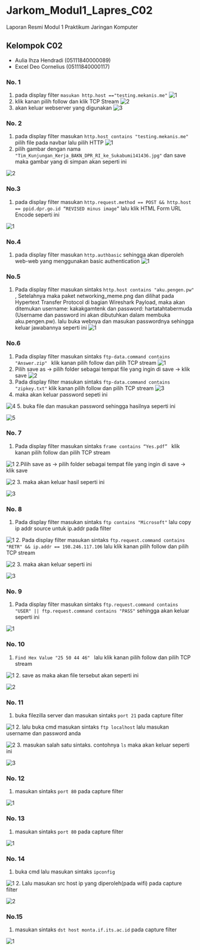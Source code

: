 # Jarkom_Modul1_Lapres_C02
Laporan Resmi Modul 1 Praktikum Jaringan Komputer
## Kelompok C02
* Aulia Ihza Hendradi (05111840000089)
* Excel Deo Cornelius (05111840000117)
### No. 1
1. pada display filter ```masukan http.host =="testing.mekanis.me"``` 
![1](https://user-images.githubusercontent.com/52096462/96323775-e32d0400-1048-11eb-829a-af7a1b329d17.PNG)
2. klik kanan pilih follow dan klik TCP Stream
![2](https://user-images.githubusercontent.com/52096462/96323875-22f3eb80-1049-11eb-9fdb-11a95a71ee7e.png)
3. akan keluar webserver yang digunakan
![3](https://user-images.githubusercontent.com/52096462/96323946-6cdcd180-1049-11eb-83d2-e0b8d7f5f553.png)
### No. 2
1. pada display filter masukan 
``` http.host contains "testing.mekanis.me" ``` pilih file pada navbar lalu pilih HTTP
![1](https://user-images.githubusercontent.com/52096462/96324248-05278600-104b-11eb-9fef-1cf93e83d634.png)
2. pilih gambar dengan nama ```"Tim_Kunjungan_Kerja_BAKN_DPR_RI_ke_Sukabumi141436.jpg"``` dan save maka gambar yang di simpan akan seperti ini 

![2](https://user-images.githubusercontent.com/52096462/96326599-2d6bb080-105c-11eb-89d3-641f23ec578f.png)
### No.3
1. pada display filter masukan 
``` http.request.method == POST && http.host == ppid.dpr.go.id “REVISED minus image” ``` lalu klik HTML Form URL Encode seperti ini

![1](https://user-images.githubusercontent.com/52096462/96326675-c8fd2100-105c-11eb-9660-17fb412f4d43.PNG)
### No.4
1. pada display filter masukan 
``` http.authbasic ``` sehingga akan diperoleh web-web yang menggunakan basic authentication
![1](https://user-images.githubusercontent.com/52096462/96338141-591b8480-10b6-11eb-8738-c3e278793c09.PNG)
### No.5
1. Pada display filter masukan sintaks ```http.host contains "aku.pengen.pw" ```, Setelahnya maka paket networking_meme.png dan dilihat pada Hypertext Transfer Protocol di bagian Wireshark Payload, maka akan ditemukan username: kakakgamtenk dan password: hartatahtabermuda (Username dan password ini akan dibutuhkan dalam membuka aku.pengen.pw). lalu buka webnya dan masukan passwordnya sehingga keluar jawabannya seperti ini
![1](https://user-images.githubusercontent.com/52096462/96338160-6a649100-10b6-11eb-8725-cc0a797b3e39.png)
### No.6
1. Pada display filter masukan sintaks ```ftp-data.command contains "Answer.zip" ``` klik kanan pilih follow dan pilih TCP stream
![1](https://user-images.githubusercontent.com/52096462/96338178-82d4ab80-10b6-11eb-8ebd-f7407f487a85.PNG)
2. Pilih save as -> pilih folder sebagai tempat file yang ingin di save -> klik save
![2](https://user-images.githubusercontent.com/52096462/96338179-849e6f00-10b6-11eb-8d12-357a8586b644.PNG)
3. Pada display filter masukan sintaks ```ftp-data.command contains "zipkey.txt"``` klik kanan pilih follow dan pilih TCP stream
![3](https://user-images.githubusercontent.com/52096462/96338181-85370580-10b6-11eb-8ca5-03bcbb2aec76.PNG)
4. maka akan keluar password sepeti ini

![4](https://user-images.githubusercontent.com/52096462/96338182-86683280-10b6-11eb-83c4-eb44710913ad.PNG)
5. buka file dan masukan password sehingga hasilnya seperti ini

![5](https://user-images.githubusercontent.com/52096462/96338183-8700c900-10b6-11eb-9c2f-980e3eca23d2.PNG)
### No. 7 
1. Pada display filter masukan sintaks ```frame contains “Yes.pdf” ``` klik kanan pilih follow dan pilih TCP stream

![1](https://user-images.githubusercontent.com/52096462/96338236-d1824580-10b6-11eb-85c9-f210a5fdf152.PNG)
2.Pilih save as -> pilih folder sebagai tempat file yang ingin di save -> klik save

![2](https://user-images.githubusercontent.com/52096462/96338237-d34c0900-10b6-11eb-9003-be8a86ab389d.PNG)
3. maka akan keluar hasil seperti ini

![3](https://user-images.githubusercontent.com/52096462/96338239-d47d3600-10b6-11eb-99f0-47bf602840c8.PNG)
### No. 8
1. Pada display filter masukan sintaks ```ftp contains "Microsoft"``` lalu copy ip addr source untuk ip.addr pada filter 

![1](https://user-images.githubusercontent.com/52096462/96338670-fa580a00-10b9-11eb-8171-47312e47024e.PNG)
2. Pada display filter masukan sintaks ```ftp.request.command contains "RETR" && ip.addr == 198.246.117.106``` lalu klik kanan pilih follow dan pilih TCP stream

![2](https://user-images.githubusercontent.com/52096462/96338671-fb893700-10b9-11eb-9314-1e8429038f28.PNG)
3. maka akan keluar seperti ini

![3](https://user-images.githubusercontent.com/52096462/96338673-fc21cd80-10b9-11eb-9384-2e646e63bae1.PNG)
### No. 9
1. Pada display filter masukan sintaks ```ftp.request.command contains "USER" || ftp.request.command contains "PASS"``` sehingga akan keluar seperti ini

![1](https://user-images.githubusercontent.com/52096462/96338713-31c6b680-10ba-11eb-9ea0-6a0491bb598f.PNG)
### No. 10
1. ```Find Hex Value "25 50 44 46" ``` lalu klik kanan pilih follow dan pilih TCP stream

![1](https://user-images.githubusercontent.com/52096462/96338720-368b6a80-10ba-11eb-94ff-45b67ea159b3.PNG)
2. save as maka akan file tersebut akan seperti ini 

![2](https://user-images.githubusercontent.com/52096462/96338721-37bc9780-10ba-11eb-948b-f9a6d8d13d54.PNG)
### No. 11
1. buka filezilla server dan masukan sintaks ```port 21``` pada capture filter

![1](https://user-images.githubusercontent.com/52096462/96338728-4014d280-10ba-11eb-80ab-2e96dcc697b7.PNG)
2. lalu buka cmd masukan sintaks ```ftp localhost``` lalu masukan username dan password anda

![2](https://user-images.githubusercontent.com/52096462/96338729-4145ff80-10ba-11eb-90f1-b8db3959944e.PNG)
3. masukan salah satu sintaks. contohnya ```ls``` maka akan keluar seperti ini 

![3](https://user-images.githubusercontent.com/52096462/96338731-42772c80-10ba-11eb-85cb-519ef34aa40e.PNG)
### No. 12
1. masukan sintaks ```port 80``` pada capture filter

![1](https://user-images.githubusercontent.com/52096462/96338745-5884ed00-10ba-11eb-8607-6bcb9ad3e9d4.PNG)
### No. 13 
1. masukan sintaks ```port 80``` pada capture filter

![1](https://user-images.githubusercontent.com/52096462/96338750-5d49a100-10ba-11eb-9812-0f4c1bf67c94.PNG)
### No. 14
1. buka cmd lalu masukan sintaks ```ipconfig``` 

![1](https://user-images.githubusercontent.com/52096462/96338755-620e5500-10ba-11eb-8b7e-8658daf54aa8.PNG)
2. Lalu  masukan src host ip yang diperoleh(pada wifi) pada capture filter 

![2](https://user-images.githubusercontent.com/52096462/96338756-633f8200-10ba-11eb-9ce1-37fc9422da19.PNG)
### No.15
1. masukan sintaks ```dst host monta.if.its.ac.id``` pada capture filter

![1](https://user-images.githubusercontent.com/52096462/96338761-69356300-10ba-11eb-97d6-0c025ca5577b.PNG)

